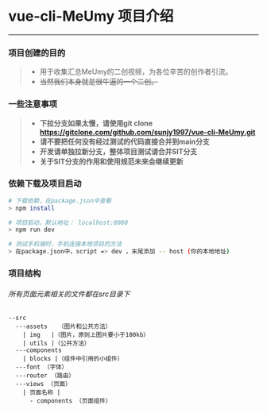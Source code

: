 # vue-cli-MeUmy 项目介绍
------------------------------------------------------------------------------------------------------
### 项目创建的目的

> * 用于收集汇总MeUmy的二创视频，为各位辛苦的创作者引流。
> * ~~当然我们本身就是很牛逼的一个二创。~~

### 一些注意事项
> * __下拉分支如果太慢，请使用git clone https://gitclone.com/github.com/sunjy1997/vue-cli-MeUmy.git__
> * __请不要把任何没有经过测试的代码直接合并到main分支__
> * __开发请单独拉新分支，整体项目测试请合并SIT分支__
> * __关于SIT分支的作用和使用规范未来会继续更新__

### 依赖下载及项目启动

``` bash
# 下载依赖，在package.json中查看
> npm install

# 项目启动，默认地址： localhost:8080
> npm run dev

# 测试手机端时，手机连接本地项目的方法
> 在package.json中，script => dev ，末尾添加 -- host (你的本地地址)
```

### 项目结构

###### 所有页面元素相关的文件都在src目录下

    --src
      ---assets   （图片和公共方法）
        | img   |（图片，原则上图片要小于100kb）
        | utils |（公共方法）
      ---components
        | blocks |（组件中引用的小组件）
      ---font （字体）
      ---router （路由）
      ---views （页面）
        | 页面名称 |
          - components （页面组件）